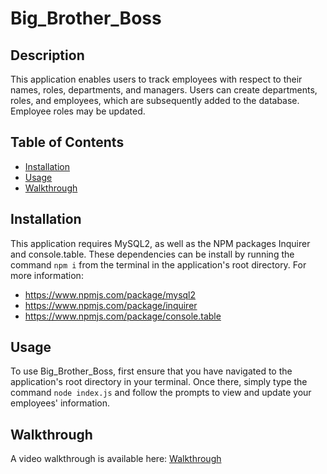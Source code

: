 # Big_Brother_Boss

## Description  
This application enables users to track employees with respect to their names, roles, departments, and managers. Users can create departments, roles, and employees, which are subsequently added to the database. Employee roles may be updated.

## Table of Contents
* [Installation](#installation)
* [Usage](#usage)
* [Walkthrough](#walkthrough)

## Installation
This application requires MySQL2, as well as the NPM packages Inquirer and console.table. These dependencies can be install by running the command ```npm i``` from the terminal in the application's root directory. For more information:
* https://www.npmjs.com/package/mysql2
* https://www.npmjs.com/package/inquirer
* https://www.npmjs.com/package/console.table

## Usage
To use Big_Brother_Boss, first ensure that you have navigated to the application's root directory in your terminal. Once there, simply type the command ```node index.js``` and follow the prompts to view and update your employees' information.

## Walkthrough
A video walkthrough is available here: [Walkthrough](https://d.pr/v/BIEtEi) 

